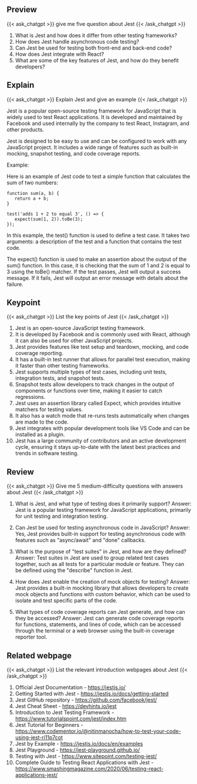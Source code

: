 ## Preview
{{< ask_chatgpt >}}
give me five question about Jest
{{< /ask_chatgpt >}}



1. What is Jest and how does it differ from other testing frameworks?
2. How does Jest handle asynchronous code testing?
3. Can Jest be used for testing both front-end and back-end code?
4. How does Jest integrate with React?
5. What are some of the key features of Jest, and how do they benefit developers?   

## Explain
{{< ask_chatgpt >}}
Explain Jest and give an example
{{< /ask_chatgpt >}}



Jest is a popular open-source testing framework for JavaScript that is widely used to test React applications. It is developed and maintained by Facebook and used internally by the company to test React, Instagram, and other products.

Jest is designed to be easy to use and can be configured to work with any JavaScript project. It includes a wide range of features such as built-in mocking, snapshot testing, and code coverage reports.

Example:

Here is an example of Jest code to test a simple function that calculates the sum of two numbers:

```
function sum(a, b) {
   return a + b;
}

test('adds 1 + 2 to equal 3', () => {
   expect(sum(1, 2)).toBe(3);
});
```

In this example, the test() function is used to define a test case. It takes two arguments: a description of the test and a function that contains the test code.

The expect() function is used to make an assertion about the output of the sum() function. In this case, it is checking that the sum of 1 and 2 is equal to 3 using the toBe() matcher. If the test passes, Jest will output a success message. If it fails, Jest will output an error message with details about the failure.   

## Keypoint
{{< ask_chatgpt >}}
List the key points of Jest
{{< /ask_chatgpt >}}



1. Jest is an open-source JavaScript testing framework.
2. It is developed by Facebook and is commonly used with React, although it can also be used for other JavaScript projects.
3. Jest provides features like test setup and teardown, mocking, and code coverage reporting.
4. It has a built-in test runner that allows for parallel test execution, making it faster than other testing frameworks.
5. Jest supports multiple types of test cases, including unit tests, integration tests, and snapshot tests.
6. Snapshot tests allow developers to track changes in the output of components or functions over time, making it easier to catch regressions.
7. Jest uses an assertion library called Expect, which provides intuitive matchers for testing values.
8. It also has a watch mode that re-runs tests automatically when changes are made to the code.
9. Jest integrates with popular development tools like VS Code and can be installed as a plugin.
10. Jest has a large community of contributors and an active development cycle, ensuring it stays up-to-date with the latest best practices and trends in software testing.   

## Review
{{< ask_chatgpt >}}
Give me 5 medium-difficulty questions with answers about Jest
{{< /ask_chatgpt >}}



1. What is Jest, and what type of testing does it primarily support?
Answer: Jest is a popular testing framework for JavaScript applications, primarily for unit testing and integration testing.

2. Can Jest be used for testing asynchronous code in JavaScript?
Answer: Yes, Jest provides built-in support for testing asynchronous code with features such as "async/await" and "done" callbacks.

3. What is the purpose of "test suites" in Jest, and how are they defined?
Answer: Test suites in Jest are used to group related test cases together, such as all tests for a particular module or feature. They can be defined using the "describe" function in Jest.

4. How does Jest enable the creation of mock objects for testing?
Answer: Jest provides a built-in mocking library that allows developers to create mock objects and functions with custom behavior, which can be used to isolate and test specific parts of the code.

5. What types of code coverage reports can Jest generate, and how can they be accessed?
Answer: Jest can generate code coverage reports for functions, statements, and lines of code, which can be accessed through the terminal or a web browser using the built-in coverage reporter tool.   

## Related webpage
{{< ask_chatgpt >}}
List the relevant introduction webpages about Jest
{{< /ask_chatgpt >}}



1. Official Jest Documentation - https://jestjs.io/
2. Getting Started with Jest - https://jestjs.io/docs/getting-started
3. Jest GitHub repository - https://github.com/facebook/jest/
4. Jest Cheat Sheet - https://devhints.io/jest
5. Introduction to Jest Testing Framework - https://www.tutorialspoint.com/jest/index.htm
6. Jest Tutorial for Beginners - https://www.codementor.io/@nitinmanocha/how-to-test-your-code-using-jest-ri11p7cot
7. Jest by Example - https://jestjs.io/docs/en/examples
8. Jest Playground - https://jest-playground.github.io/
9. Testing with Jest - https://www.sitepoint.com/testing-jest/
10. Complete Guide to Testing React Applications with Jest - https://www.smashingmagazine.com/2020/06/testing-react-applications-jest/   

